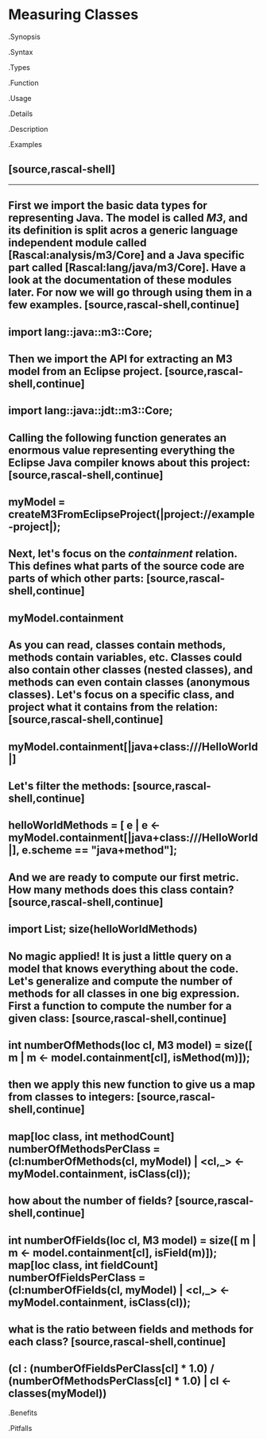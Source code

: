 # Measuring Classes

.Synopsis


.Syntax

.Types

.Function
       
.Usage

.Details

.Description

.Examples

[source,rascal-shell]
----
----
First we import the basic data types for representing Java. The model is called _M3_, and its definition is split acros a generic
language independent module called [Rascal:analysis/m3/Core] and a Java specific part called [Rascal:lang/java/m3/Core]. Have a look at the documentation 
of these modules later. For now we will go through using them in a few examples.
[source,rascal-shell,continue]
----
import lang::java::m3::Core;
----
Then we import the API for extracting an M3 model from an Eclipse project. 
[source,rascal-shell,continue]
----
import lang::java::jdt::m3::Core;
----
Calling the following function generates an enormous value representing everything the Eclipse Java compiler knows about this project:
[source,rascal-shell,continue]
----
myModel = createM3FromEclipseProject(|project://example-project|);
----
Next, let's focus on the _containment_ relation. This defines what parts of the source code are parts of which other parts:
[source,rascal-shell,continue]
----
myModel.containment
----
As you can read, classes contain methods, methods contain variables, etc. Classes could also contain other classes (nested classes), and methods can even contain classes (anonymous classes). Let's focus on a specific class, and project what it contains from the relation:
[source,rascal-shell,continue]
----
myModel.containment[|java+class:///HelloWorld|]
----
Let's filter the methods:
[source,rascal-shell,continue]
----
helloWorldMethods = [ e | e <- myModel.containment[|java+class:///HelloWorld|], e.scheme == "java+method"];
----
And we are ready to compute our first metric. How many methods does this class contain?
[source,rascal-shell,continue]
----
import List;
size(helloWorldMethods)
----
No magic applied! It is just a little query on a model that knows everything about the code. Let's generalize and compute the number of methods for all classes in one big expression. First a function to compute the number for a given class:
[source,rascal-shell,continue]
----
int numberOfMethods(loc cl, M3 model) = size([ m | m <- model.containment[cl], isMethod(m)]);
----
then we apply this new function to give us a map from classes to integers:
[source,rascal-shell,continue]
----
map[loc class, int methodCount] numberOfMethodsPerClass = (cl:numberOfMethods(cl, myModel) | <cl,_> <- myModel.containment, isClass(cl));
----
how about the number of fields?
[source,rascal-shell,continue]
----
int numberOfFields(loc cl, M3 model) = size([ m | m <- model.containment[cl], isField(m)]);
map[loc class, int fieldCount] numberOfFieldsPerClass = (cl:numberOfFields(cl, myModel) | <cl,_> <- myModel.containment, isClass(cl));
----
what is the ratio between fields and methods for each class?
[source,rascal-shell,continue]
----
(cl : (numberOfFieldsPerClass[cl] * 1.0) / (numberOfMethodsPerClass[cl] * 1.0) | cl <- classes(myModel))
----

.Benefits

.Pitfalls

